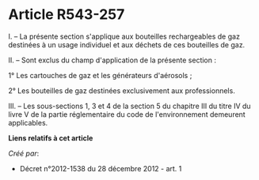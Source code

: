# Article R543-257

I. – La présente section s'applique aux bouteilles rechargeables de gaz destinées à un usage individuel et aux déchets de ces
bouteilles de gaz.

II. – Sont exclus du champ d'application de la présente section :

1° Les cartouches de gaz et les générateurs d'aérosols ;

2° Les bouteilles de gaz destinées exclusivement aux professionnels.

III. – Les sous-sections 1, 3 et 4 de la section 5 du chapitre III du titre IV du livre V de la partie réglementaire du code
de l'environnement demeurent applicables.

**Liens relatifs à cet article**

_Créé par_:

  - Décret n°2012-1538 du 28 décembre 2012 - art. 1
